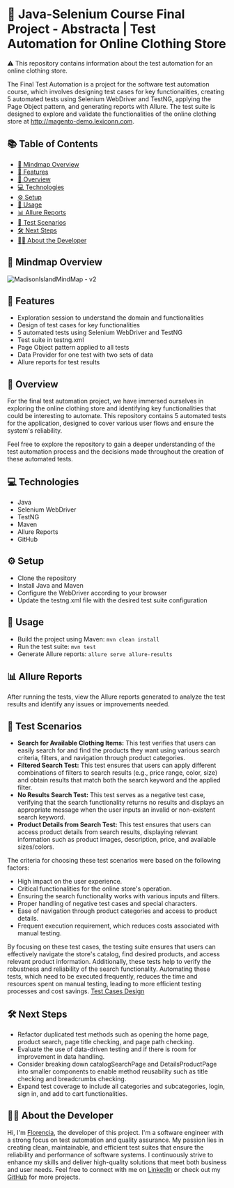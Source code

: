 # 🚀 Java-Selenium Course Final Project - Abstracta | Test Automation for Online Clothing Store

⚠️ This repository contains information about the test automation for an online clothing store.

The Final Test Automation is a project for the software test automation course, which involves designing test cases for key functionalities, creating 5 automated tests using Selenium WebDriver and TestNG, applying the Page Object pattern, and generating reports with Allure. The test suite is designed to explore and validate the functionalities of the online clothing store at http://magento-demo.lexiconn.com.

## 📚 Table of Contents
- [🧠 Mindmap Overview](https://github.com/florencialecha/madison-island-qa-automation-java-selenium/blob/main/README.md#-mindmap-overview)
- [🌟 Features](https://github.com/florencialecha/madison-island-qa-automation-java-selenium/blob/main/README.md#-features)
- [🎯 Overview](https://github.com/florencialecha/madison-island-qa-automation-java-selenium/blob/main/README.md#-overview)
- [💻 Technologies](https://github.com/florencialecha/madison-island-qa-automation-java-selenium/blob/main/README.md#-technologies)
- [⚙️ Setup](https://github.com/florencialecha/madison-island-qa-automation-java-selenium/blob/main/README.md#%EF%B8%8F-setup)
- [🚀 Usage](https://github.com/florencialecha/madison-island-qa-automation-java-selenium/blob/main/README.md#-usage)
- [📊 Allure Reports](https://github.com/florencialecha/madison-island-qa-automation-java-selenium/blob/main/README.md#-allure-reports)
- [📃 Test Scenarios](https://github.com/florencialecha/madison-island-qa-automation-java-selenium/blob/main/README.md#-test-scenarios)
- [🛠️ Next Steps](https://github.com/florencialecha/madison-island-qa-automation-java-selenium/tree/main#%EF%B8%8F-next-steps)
- [👩‍💻 About the Developer](https://github.com/florencialecha/madison-island-qa-automation-java-selenium/blob/main/README.md#-about-the-developer)

## 🧠 Mindmap Overview
![MadisonIslandMindMap - v2](https://user-images.githubusercontent.com/106263642/236925054-a8a6743b-2bdd-4721-8a64-c718839c8b3a.png)

## 🌟 Features
- Exploration session to understand the domain and functionalities
- Design of test cases for key functionalities
- 5 automated tests using Selenium WebDriver and TestNG
- Test suite in testng.xml
- Page Object pattern applied to all tests
- Data Provider for one test with two sets of data
- Allure reports for test results

## 🎯 Overview
For the final test automation project, we have immersed ourselves in exploring the online clothing store and identifying key functionalities that could be interesting to automate. This repository contains 5 automated tests for the application, designed to cover various user flows and ensure the system's reliability.

Feel free to explore the repository to gain a deeper understanding of the test automation process and the decisions made throughout the creation of these automated tests.

## 💻 Technologies
- Java
- Selenium WebDriver
- TestNG
- Maven
- Allure Reports
- GitHub

## ⚙️ Setup
- Clone the repository
- Install Java and Maven
- Configure the WebDriver according to your browser
- Update the testng.xml file with the desired test suite configuration

## 🚀 Usage
- Build the project using Maven: `mvn clean install`
- Run the test suite: `mvn test`
- Generate Allure reports: `allure serve allure-results`

## 📊 Allure Reports
After running the tests, view the Allure reports generated to analyze the test results and identify any issues or improvements needed.

## 📃 Test Scenarios
- **Search for Available Clothing Items:** This test verifies that users can easily search for and find the products they want using various search criteria, filters, and navigation through product categories.
- **Filtered Search Test:** This test ensures that users can apply different combinations of filters to search results (e.g., price range, color, size) and obtain results that match both the search keyword and the applied filter.
-  **No Results Search Test:** This test serves as a negative test case, verifying that the search functionality returns no results and displays an appropriate message when the user inputs an invalid or non-existent search keyword.
- **Product Details from Search Test:** This test ensures that users can access product details from search results, displaying relevant information such as product images, description, price, and available sizes/colors.

The criteria for choosing these test scenarios were based on the following factors:
- High impact on the user experience.
- Critical functionalities for the online store's operation.
- Ensuring the search functionality works with various inputs and filters.
- Proper handling of negative test cases and special characters.
- Ease of navigation through product categories and access to product details.
- Frequent execution requirement, which reduces costs associated with manual testing.

By focusing on these test cases, the testing suite ensures that users can effectively navigate the store's catalog, find desired products, and access relevant product information. Additionally, these tests help to verify the robustness and reliability of the search functionality. Automating these tests, which need to be executed frequently, reduces the time and resources spent on manual testing, leading to more efficient testing processes and cost savings.
[Test Cases Design](https://docs.google.com/spreadsheets/d/1Ar-mBKZa_ANOgNw-iFRsttCOSc7ret6GbcdpJ8nrZ_4/edit?usp=sharing)

## 🛠️ Next Steps
- Refactor duplicated test methods such as opening the home page, product search, page title checking, and page path checking.
- Evaluate the use of data-driven testing and if there is room for improvement in data handling.
- Consider breaking down catalogSearchPage and DetailsProductPage into smaller components to enable method reusability such as title checking and breadcrumbs checking.
- Expand test coverage to include all categories and subcategories, login, sign in, and add to cart functionalities.

## 👩‍💻 About the Developer
Hi, I'm [Florencia](https://www.linkedin.com/in/florencialecha/), the developer of this project. I'm a software engineer with a strong focus on test automation and quality assurance. My passion lies in creating clean, maintainable, and efficient test suites that ensure the reliability and performance of software systems. I continuously strive to enhance my skills and deliver high-quality solutions that meet both business and user needs.
Feel free to connect with me on [LinkedIn](https://www.linkedin.com/in/florencialecha/) or check out my [GitHub](https://github.com/florencialecha) for more projects.
